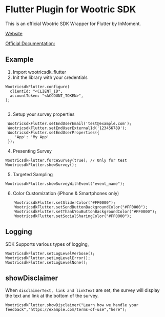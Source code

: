 # Flutter Plugin for Wootric SDK

This is an official Wootric SDK Wrapper for Flutter by InMoment.

[Website](https://inmoment.com/wootric/)

[Official Documentation:](https://docs.wootric.com/)

## Example

1. Import wootricsdk_flutter
2. Init the library with your credentials
```
WootricsdkFlutter.configure(
  clientId: "<CLIENT_ID",
  accountToken: "<ACCOUNT_TOKEN>",
);    
     
```
3. Setup your survey properties

```
 WootricsdkFlutter.setEndUserEmail('test@example.com');
 WootricsdkFlutter.setEndUserExternalId('123456789');
 WootricsdkFlutter.setEndUserProperties({
    'App': 'My App'
 });
```

4. Presenting Survey

```
WootricsdkFlutter.forceSurvey(true); // Only for test
WootricsdkFlutter.showSurvey();          
```

5. Targeted Sampling

```
WootricsdkFlutter.showSurveyWithEvent("event_name");     
```

6. Color Customization (iPhone & Smartphones only)

```
    WootricsdkFlutter.setSliderColor("#FF0000");
    WootricsdkFlutter.setSendButtonBackgroundColor("#FF0000");
    WootricsdkFlutter.setThankYouButtonBackgroundColor("#FF0000");
    WootricsdkFlutter.setSocialSharingColor("#FF0000");  
```

## Logging

SDK Supports various types of logging,

```
WootricsdkFlutter.setLogLevelVerbose();
WootricsdkFlutter.setLogLevelError();
WootricsdkFlutter.setLogLevelNone();
```

## showDisclaimer

When `disclaimerText, link and linkText` are set, the survey will display the text and link at the bottom of the survey.

```
WootricsdkFlutter.showDisclaimer("Learn how we handle your feedback","https://example.com/terms-of-use","here");
```

